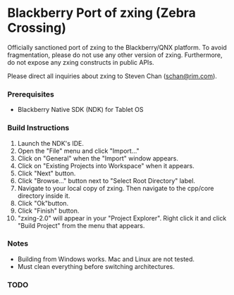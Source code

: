 # Blackberry Port of zxing (Zebra Crossing) 
 
Officially sanctioned port of zxing to the Blackberry/QNX platform. To avoid fragmentation, please do not use any other version of zxing.  Furthermore, do not expose any zxing constructs in public APIs.

Please direct all inquiries about zxing to Steven Chan (schan@rim.com).

### Prerequisites

- Blackberry Native SDK (NDK) for Tablet OS

### Build Instructions

1. Launch the NDK's IDE.
2. Open the "File" menu and click "Import..."
3. Click on "General" when the "Import" window appears.
4. Click on "Existing Projects into Workspace" when it appears. 
5. Click "Next" button. 
6. Click "Browse..." button next to "Select Root Directory" label.
7. Navigate to your local copy of zxing.  Then navigate to the cpp/core directory inside it. 
8. Click "Ok"button. 
9. Click "Finish" button.
10.  "zxing-2.0" will appear in your "Project Explorer".  Right click it and click "Build Project" from the menu that appears. 

### Notes

- Building from Windows works. Mac and Linux are not tested.
- Must clean everything before switching architectures.

### TODO

